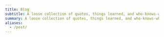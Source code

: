 ```yaml
---
title: Blog
subtitle: A loose collection of quotes, things learned, and who-knows-whats
summary: A loose collection of quotes, things learned, and who-knows-whats
aliases:
  - /post/
---
```


